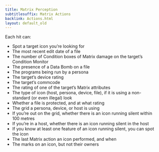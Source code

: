 ```yaml
---
title: Matrix Perception
subtitlesuffix: Matrix Actions
backlink: Actions.html
layout: default_old
---
```


Each hit can:
- Spot a target icon you’re looking for
- The most recent edit date of a file
- The number of Condition boxes of Matrix damage on the target’s Condition Monitor
- The presence of a Data Bomb on a file
- The programs being run by a persona
- The target’s device rating
- The target’s commcode
- The rating of one of the target’s Matrix attributes
- The type of icon (host, persona, device, file), if it is using a non-standard (or even illegal) look
- Whether a file is protected, and at what rating
- The grid a persona, device, or host is using
- If you’re out on the grid, whether there is an icon running silent within 100 metres
- If you’re in a host, whether there is an icon running silent in the host
- If you know at least one feature of an icon running silent, you can spot the icon
- The last Matrix action an icon performed, and when
- The marks on an icon, but not their owners
